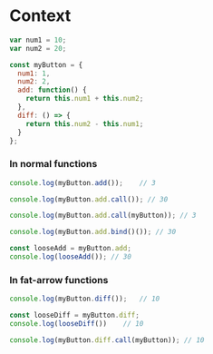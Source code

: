 # Context

```js
var num1 = 10;
var num2 = 20;

const myButton = {
  num1: 1,
  num2: 2,
  add: function() {
    return this.num1 + this.num2;
  },
  diff: () => {
    return this.num2 - this.num1;
  }
};
```

### In normal functions

```js
console.log(myButton.add());	// 3

console.log(myButton.add.call()); // 30

console.log(myButton.add.call(myButton)); // 3

console.log(myButton.add.bind()()); // 30

const looseAdd = myButton.add;
console.log(looseAdd()); // 30

```

### In fat-arrow functions

```js
console.log(myButton.diff());	// 10

const looseDiff = myButton.diff;
console.log(looseDiff())	// 10

console.log(myButton.diff.call(myButton)); // 10
```

&nbsp;

